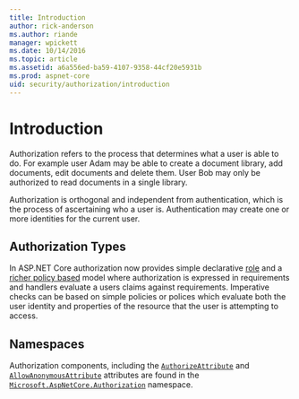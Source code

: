 ```yaml
---
title: Introduction
author: rick-anderson
ms.author: riande
manager: wpickett
ms.date: 10/14/2016
ms.topic: article
ms.assetid: a6a556ed-ba59-4107-9358-44cf20e5931b
ms.prod: aspnet-core
uid: security/authorization/introduction
---
```

# Introduction

<a name=security-authorization-introduction></a>

Authorization refers to the process that determines what a user is able to do. For example user Adam may be able to create a document library, add documents, edit documents and delete them. User Bob may only be authorized to read documents in a single library.

Authorization is orthogonal and independent from authentication, which is the process of ascertaining who a user is. Authentication may create one or more identities for the current user.

## Authorization Types

In ASP.NET Core authorization now provides simple declarative [role](roles.md#security-authorization-role-based) and a [richer policy based](policies.md#security-authorization-policies-based) model where authorization is expressed in requirements and handlers evaluate a users claims against requirements. Imperative checks can be based on simple policies or polices which evaluate both the user identity and properties of the resource that the user is attempting to access.

## Namespaces

Authorization components, including the [`AuthorizeAttribute`](http://docs.asp.net/projects/api/en/latest/autoapi/Microsoft/AspNetCore/Authorization/AuthorizeAttribute/index.html#Microsoft.AspNetCore.Authorization.AuthorizeAttribute) and [`AllowAnonymousAttribute`](http://docs.asp.net/projects/api/en/latest/autoapi/Microsoft/AspNetCore/Authorization/AllowAnonymousAttribute/index.html#Microsoft.AspNetCore.Authorization.AllowAnonymousAttribute) attributes are found in the [`Microsoft.AspNetCore.Authorization`](http://docs.asp.net/projects/api/en/latest/autoapi/Microsoft/AspNetCore/Authorization/index.html#Microsoft.AspNetCore.Authorization) namespace.
